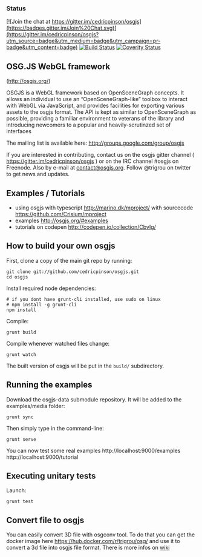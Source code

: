 ### Status

[![Join the chat at https://gitter.im/cedricpinson/osgjs](https://badges.gitter.im/Join%20Chat.svg)](https://gitter.im/cedricpinson/osgjs?utm_source=badge&utm_medium=badge&utm_campaign=pr-badge&utm_content=badge)
[![Build Status](https://travis-ci.org/miguelleitao/osgjs.svg?branch=master)](https://travis-ci.org/miguelleitao/osgjs)
[![Coverity Status](https://scan.coverity.com/projects/17412/badge.svg)](https://scan.coverity.com/projects/miguelleitao-osgjs)

OSG.JS WebGL framework
----------------------------

(http://osgjs.org/)

OSGJS is a WebGL framework based on OpenSceneGraph concepts. It allows an individual to use an “OpenSceneGraph-like” toolbox to interact with WebGL via JavaScript, and provides facilities for exporting various assets to the osgjs format. The API is kept as similar to OpenSceneGraph as possible, providing a familiar environment to veterans of the library and introducing newcomers to a popular and heavily-scrutinzed set of interfaces


The mailing list is available here: http://groups.google.com/group/osgjs

If you are interested in contributing, contact us on the osgjs gitter channel ( https://gitter.im/cedricpinson/osgjs ) or on the IRC channel #osgjs on Freenode. Also by e-mail at contact@osgjs.org. Follow @trigrou on twitter to get news and updates.

Examples / Tutorials
-----------------------
- using osgjs with typescript http://marino.dk/mproject/ with sourcecode https://github.com/Crisium/mproject
- examples http://osgjs.org/#examples
- tutorials on codepen http://codepen.io/collection/CbvIg/


How to build your own osgjs
----------------------------

First, clone a copy of the main git repo by running:

    git clone git://github.com/cedricpinson/osgjs.git
    cd osgjs

Install required node dependencies:

    # if you dont have grunt-cli installed, use sudo on linux
    # npm install -g grunt-cli
    npm install

Compile:

    grunt build

Compile whenever watched files change:

    grunt watch

The built version of osgjs will be put in the `build/` subdirectory.

Running the examples
--------------------

Download the osgjs-data submodule repository. It will be added to the examples/media folder:

    grunt sync

Then simply type in the command-line:

    grunt serve

You can now test some real examples http://localhost:9000/examples http://localhost:9000/tutorial

Executing unitary tests
-----------------------

Launch:

    grunt test

Convert file to osgjs
---------------------

You can easily convert 3D file with osgconv tool. To do that you can get the docker image here https://hub.docker.com/r/trigrou/osg/ and use it to convert a 3d file into osgjs file format. There is more infos on [wiki](https://github.com/cedricpinson/osgjs/wiki/Convert-model-with-OSG)
